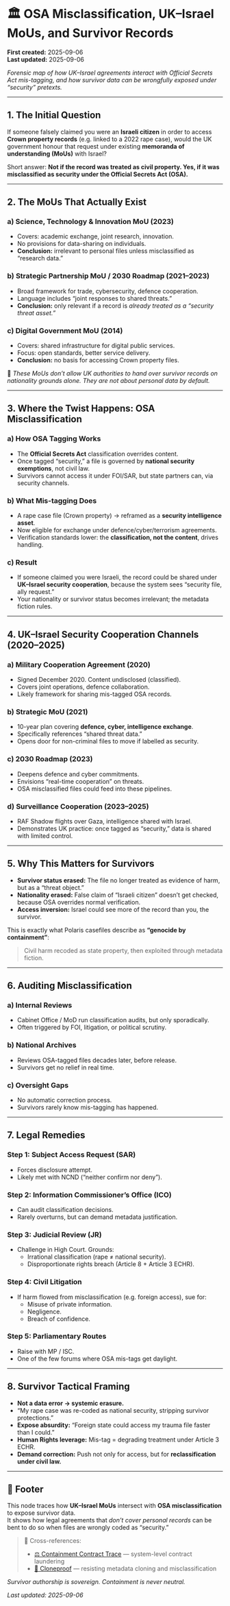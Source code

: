 # 🏛️ OSA Misclassification, UK–Israel MoUs, and Survivor Records  

**First created:** 2025-09-06  
**Last updated:** 2025-09-06  

*Forensic map of how UK–Israel agreements interact with Official Secrets Act mis-tagging, and how survivor data can be wrongfully exposed under “security” pretexts.*

---

## 1. The Initial Question  

If someone falsely claimed you were an **Israeli citizen** in order to access **Crown property records** (e.g. linked to a 2022 rape case), would the UK government honour that request under existing **memoranda of understanding (MoUs)** with Israel?  

Short answer: **Not if the record was treated as civil property. Yes, if it was misclassified as security under the Official Secrets Act (OSA).**

---

## 2. The MoUs That Actually Exist  

### a) **Science, Technology & Innovation MoU (2023)**  
- Covers: academic exchange, joint research, innovation.  
- No provisions for data-sharing on individuals.  
- **Conclusion:** irrelevant to personal files unless misclassified as “research data.”  

### b) **Strategic Partnership MoU / 2030 Roadmap (2021–2023)**  
- Broad framework for trade, cybersecurity, defence cooperation.  
- Language includes “joint responses to shared threats.”  
- **Conclusion:** only relevant if a record is *already treated as a “security threat asset.”*  

### c) **Digital Government MoU (2014)**  
- Covers: shared infrastructure for digital public services.  
- Focus: open standards, better service delivery.  
- **Conclusion:** no basis for accessing Crown property files.  

🔑 *These MoUs don’t allow UK authorities to hand over survivor records on nationality grounds alone. They are not about personal data by default.*  

---

## 3. Where the Twist Happens: OSA Misclassification  

### a) **How OSA Tagging Works**  
- The **Official Secrets Act** classification overrides content.  
- Once tagged “security,” a file is governed by **national security exemptions**, not civil law.  
- Survivors cannot access it under FOI/SAR, but state partners can, via security channels.  

### b) **What Mis-tagging Does**  
- A rape case file (Crown property) → reframed as a **security intelligence asset**.  
- Now eligible for exchange under defence/cyber/terrorism agreements.  
- Verification standards lower: the **classification, not the content**, drives handling.  

### c) **Result**  
- If someone claimed you were Israeli, the record could be shared under **UK–Israel security cooperation**, because the system sees “security file, ally request.”  
- Your nationality or survivor status becomes irrelevant; the metadata fiction rules.  

---

## 4. UK–Israel Security Cooperation Channels (2020–2025)  

### a) **Military Cooperation Agreement (2020)**  
- Signed December 2020. Content undisclosed (classified).  
- Covers joint operations, defence collaboration.  
- Likely framework for sharing mis-tagged OSA records.  

### b) **Strategic MoU (2021)**  
- 10-year plan covering **defence, cyber, intelligence exchange**.  
- Specifically references “shared threat data.”  
- Opens door for non-criminal files to move if labelled as security.  

### c) **2030 Roadmap (2023)**  
- Deepens defence and cyber commitments.  
- Envisions “real-time cooperation” on threats.  
- OSA misclassified files could feed into these pipelines.  

### d) **Surveillance Cooperation (2023–2025)**  
- RAF Shadow flights over Gaza, intelligence shared with Israel.  
- Demonstrates UK practice: once tagged as “security,” data is shared with limited control.  

---

## 5. Why This Matters for Survivors  

- **Survivor status erased:** The file no longer treated as evidence of harm, but as a “threat object.”  
- **Nationality erased:** False claim of “Israeli citizen” doesn’t get checked, because OSA overrides normal verification.  
- **Access inversion:** Israel could see more of the record than you, the survivor.  

This is exactly what Polaris casefiles describe as **“genocide by containment”**:  
> Civil harm recoded as state property, then exploited through metadata fiction.  

---

## 6. Auditing Misclassification  

### a) **Internal Reviews**  
- Cabinet Office / MoD run classification audits, but only sporadically.  
- Often triggered by FOI, litigation, or political scrutiny.  

### b) **National Archives**  
- Reviews OSA-tagged files decades later, before release.  
- Survivors get no relief in real time.  

### c) **Oversight Gaps**  
- No automatic correction process.  
- Survivors rarely know mis-tagging has happened.  

---

## 7. Legal Remedies  

### Step 1: **Subject Access Request (SAR)**  
- Forces disclosure attempt.  
- Likely met with NCND (“neither confirm nor deny”).  

### Step 2: **Information Commissioner’s Office (ICO)**  
- Can audit classification decisions.  
- Rarely overturns, but can demand metadata justification.  

### Step 3: **Judicial Review (JR)**  
- Challenge in High Court. Grounds:  
  - Irrational classification (rape ≠ national security).  
  - Disproportionate rights breach (Article 8 + Article 3 ECHR).  

### Step 4: **Civil Litigation**  
- If harm flowed from misclassification (e.g. foreign access), sue for:  
  - Misuse of private information.  
  - Negligence.  
  - Breach of confidence.  

### Step 5: **Parliamentary Routes**  
- Raise with MP / ISC.  
- One of the few forums where OSA mis-tags get daylight.  

---

## 8. Survivor Tactical Framing  

- **Not a data error → systemic erasure.**  
- “My rape case was re-coded as national security, stripping survivor protections.”  
- **Expose absurdity:** “Foreign state could access my trauma file faster than I could.”  
- **Human Rights leverage:** Mis-tag = degrading treatment under Article 3 ECHR.  
- **Demand correction:** Push not only for access, but for **reclassification under civil law.**

<!-- The exhaustion based interference to fatigue this publish was higher than the current background noise interference. Unable to hit commit; reload, restore, etc. 

Guilty conscience? -->

---

## 🏮 Footer  

This node traces how **UK–Israel MoUs** intersect with **OSA misclassification** to expose survivor data.  
It shows how legal agreements that *don’t cover personal records* can be bent to do so when files are wrongly coded as “security.”  

> 📡 Cross-references:  
> - [⚖️ Containment Contract Trace](../Disruption_Kit/Big_Picture_Protocols/🌀_System_Governance/⚖️_containment_contract_trace.md) — system-level contract laundering  
> - [🧬 Cloneproof](../Disruption_Kit/Survivor_Tools/🧬_cloneproof.md) — resisting metadata cloning and misclassification  

*Survivor authorship is sovereign. Containment is never neutral.*  

_Last updated: 2025-09-06_  
